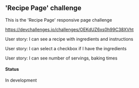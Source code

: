 ## 'Recipe Page' challenge

This is the 'Recipe Page' responsive page challenge

https://devchallenges.io/challenges/OEKdUZ6xs0h99C38XVht

User story: I can see a recipe with ingredients and instructions

User story: I can select a checkbox if I have the ingredients

User story: I can see number of servings, baking times

#### Status

In development
